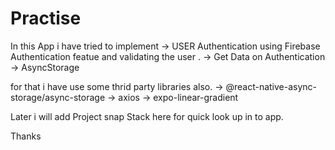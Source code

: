 # Practise

In this App i have tried to implement 
-> USER Authentication using Firebase Authentication featue and validating the user .
-> Get Data on Authentication
-> AsyncStorage

for that i have use some thrid party libraries also.
-> @react-native-async-storage/async-storage
-> axios 
-> expo-linear-gradient 

Later i will add Project snap Stack here for quick look up in to app.

Thanks

